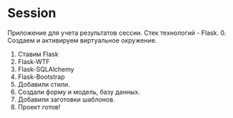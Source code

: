 # Session

Приложение для учета результатов сессии. Стек технологий - Flask.
0. Создаем и активируем виртуальное окружение. 
1. Ставим Flask
2. Flask-WTF
3. Flask-SQLAlchemy
4. Flask-Bootstrap
5. Добавили стили. 
6. Создали форму и модель, базу данных. 
7. Добавили заготовки шаблонов.
8. Проект готов!